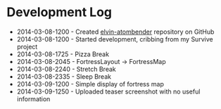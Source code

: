 # Development Log
* 2014-03-08-1200 - Created [elvin-atombender](https://github.com/blinkdog/elvin-atombender) repository on GitHub
* 2014-03-08-1200 - Started development, cribbing from my Survive project
* 2014-03-08-1725 - Pizza Break
* 2014-03-08-2045 - FortressLayout -> FortressMap
* 2014-03-08-2240 - Stretch Break
* 2014-03-08-2335 - Sleep Break
* 2014-03-09-1200 - Simple display of fortress map
* 2014-03-09-1250 - Uploaded teaser screenshot with no useful information
